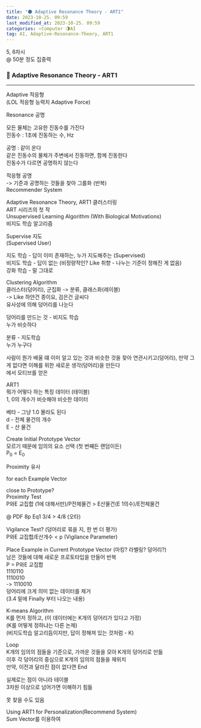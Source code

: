 ```yaml
---
title: "🌑 Adaptive Resonance Theory - ART1"
date: 2023-10-25. 09:59
last_modified_at: 2023-10-25. 09:59
categories: ⭐Computer 🌗AI
tag: AI, Adaptive-Resonance-Theory, ART1
---
```


5, 6차시  
@ 50분 정도 집중력  

### 💫 Adaptive Resonance Theory - ART1

---

Adaptive 적응형  
(LOL 적응형 능력치 Adaptive Force)  

Resonance 공명  

모든 물체는 고유한 진동수를 가진다  
진동수 : 1초에 진동하는 수, Hz  

공명 : 같이 운다  
같은 진동수의 물체가 주변에서 진동하면, 함께 진동한다  
진동수가 다르면 공명하지 않는다  

적응형 공명  
-> 기준과 공명하는 것들을 찾아 그룹화 (반복)  
Recommender System  

Adaptive Resonance Theory, ART1 클러스터링  
ART 시리즈의 첫 작  
Unsupervised Learning Algorithm (With Biological Motivations)  
비지도 학습 알고리즘  

Supervise 지도  
(Supervised User)  

지도 학습 - 답이 이미 존재하는, 누가 지도해주는 (Supervised)  
비지도 학습 - 답이 없는 (비정량적인? Like 취향 - 나누는 기준이 정해진 게 없음)  
강화 학습 - 말 그대로  

Clustering Algorithm  
클러스터(덩어리), 군집화 -> 분류, 클래스화(레이블)  
-> Like 하얀건 종이요, 검은건 글씨다  
유사성에 의해 덩어리를 나눈다  

덩어리를 만드는 것 - 비지도 학습  
누가 비슷하다  

분류 - 지도학습  
누가 누구다  

사람이 뭔가 배울 떄 이미 알고 있는 것과 비슷한 것을 찾아 연관시키고(덩어리), 만약 그게 없다면 이해를 위한 새로운 생각(덩어리)을 만든다  
에서 모티브를 얻은  

ART1  
뭐가 어떻다 하는 특징 데이터 (테이블)  
1, 0의 개수가 비슷해야 비슷한 데이터  

베타 - 그냥 1.0 몰라도 된다  
d - 전체 물건의 개수  
E - 산 물건  

Create Initial Prototype Vector  
모르기 때문에 임의의 요소 선택 (첫 번째든 랜덤이든)  
P<sub>0</sub> = E<sub>0</sub>  

Proximity 유사  

for each Example Vector  

close to Prototype?  
Proximity Test  
P와E 교집합 (1에 대해서만)/P전체물건 > E산물건(E 1의수)/E전체물건  

@ PDF 8p Eq1 3/4 > 4/8 (오타)  

Vigilance Test? (덩어리로 묶을 지, 한 번 더 평가)  
P와E 교집합/E산개수 \< p (Vigilance Parameter)  

Place Example in Current Prototype Vector (마킹? 라벨링? 덩어리?)  
남은 것들에 대해 새로운 프로토타입을 만들어 반복  
P = P와E 교집합  
1110110  
1110010  
-> 1110010  
덩어리에 크게 의미 없는 데이터를 제거  
(3.4 밑에 Finally 부터 나오는 내용)  

K-means Algorithm  
K를 먼저 정하고, (이 데이터에는 K개의 덩어리가 있다고 가정)  
(K를 어떻게 정하냐는 다른 논제)  
(비지도학습 알고리듬이지만, 답이 정해져 있는 것처럼 - K)  

Loop  
K개의 임의의 점들을 기준으로, 가까운 것들을 모아 K개의 덩어리로 만듦  
이후 각 덩어리의 중심으로 K개의 임의의 점들을 재위치  
만약, 이전과 달라진 점이 없다면 End  

실제로는 점이 아니라 테이블  
3차원 이상으로 넘어가면 이해하기 힘듦  

못 찾을 수도 있음  

Using ART1 for Personalization(Recommend System)  
Sum Vector를 이용하여  
